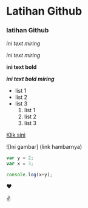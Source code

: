 # Latihan Github
### latihan Github

*ini text miring*

_ini text miring_


__ini text bold__

__*ini text bold miring*__

- list 1
- list 2
- list 3
    1. list 1
    2. list 2
    3. list 3


[Klik sini](http://www.instagram.com/ivanyufen)

![Ini gambar]
(link hambarnya)

```javascript
var y = 2;
var x = 3;

console.log(x+y);
```

:heart:

:v: